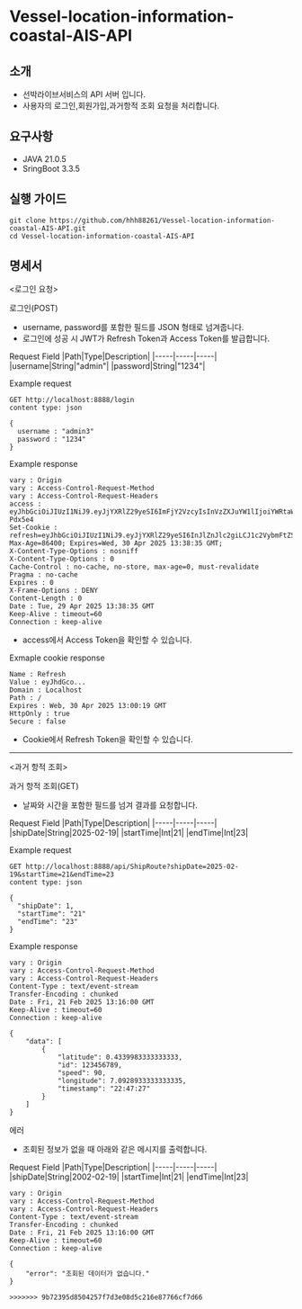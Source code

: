 # Vessel-location-information-coastal-AIS-API

## 소개
- 선박라이브서비스의 API 서버 입니다.
- 사용자의 로그인,회원가입,과거항적 조회 요청을 처리합니다.

## 요구사항
- JAVA 21.0.5 
- SringBoot 3.3.5

## 실행 가이드
```
git clone https://github.com/hhh88261/Vessel-location-information-coastal-AIS-API.git 
cd Vessel-location-information-coastal-AIS-API
```

## 명세서

<로그인 요청>

로그인(POST) 
- username, password를 포함한 필드를 JSON 형태로 넘겨줍니다.
- 로그인에 성공 시 JWT가 Refresh Token과 Access Token를 발급합니다.

Request Field 
|Path|Type|Description|
|-----|-----|-----|
|username|String|"admin"|
|password|String|"1234"|

Example request
```
GET http://localhost:8888/login
content type: json

{
  username : "admin3"
  password : "1234"
}
```

Example response

```
vary : Origin 
vary : Access-Control-Request-Method
vary : Access-Control-Request-Headers
access : eyJhbGciOiJIUzI1NiJ9.eyJjYXRlZ29yeSI6ImFjY2VzcyIsInVzZXJuYW1lIjoiYWRtaW4zIiwicm9sZSI6IlRlc3RSb2xlIiwiaWF0IjoxNzQ1OTMzOTE1LCJleHAiOjE3NDU5MzQ1MTV9.sqYdf2_r84qHCYu7aRjAjd6_iG2vpCIBjqDJ-Pdx5e4
Set-Cookie : refresh=eyJhbGciOiJIUzI1NiJ9.eyJjYXRlZ29yeSI6InJlZnJlc2giLCJ1c2VybmFtZSI6ImFkbWluMyIsInJvbGUiOiJUZXN0Um9sZSIsImlhdCI6MTc0NTkzMzkxNSwiZXhwIjoxNzQ2MDIwMzE1fQ.lFo1jneMNtp6EzgZKNL3ZdKY7AXup5_DcUcq29rPNmA; Max-Age=86400; Expires=Wed, 30 Apr 2025 13:38:35 GMT;
X-Content-Type-Options : nosniff
X-Content-Type-Options : 0
Cache-Control : no-cache, no-store, max-age=0, must-revalidate
Pragma : no-cache
Expires : 0
X-Frame-Options : DENY
Content-Length : 0
Date : Tue, 29 Apr 2025 13:38:35 GMT
Keep-Alive : timeout=60
Connection : keep-alive

```
- access에서 Access Token을 확인할 수 있습니다.

Exmaple cookie response

```
Name : Refresh
Value : eyJhdGco...
Domain : Localhost
Path : /
Expires : Web, 30 Apr 2025 13:00:19 GMT
HttpOnly : true
Secure : false
```

- Cookie에서 Refresh Token을 확인할 수 있습니다.

- - -
<과거 항적 조회>

과거 항적 조회(GET)
- 날짜와 시간을 포함한 필드를 넘겨 결과를 요청합니다.

Request Field 
|Path|Type|Description|
|-----|-----|-----|
|shipDate|String|2025-02-19|
|startTime|Int|21|
|endTime|Int|23|

Example request
```
GET http://localhost:8888/api/ShipRoute?shipDate=2025-02-19&startTime=21&endTime=23
content type: json

{
  "shipDate": 1,
  "startTime": "21"
  "endTime": "23"
}
```

Example response

```
vary : Origin 
vary : Access-Control-Request-Method
vary : Access-Control-Request-Headers
Content-Type : text/event-stream
Transfer-Encoding : chunked
Date : Fri, 21 Feb 2025 13:16:00 GMT
Keep-Alive : timeout=60
Connection : keep-alive

{
    "data": [
        {
            "latitude": 0.4339983333333333,
            "id": 123456789,
            "speed": 90,
            "longitude": 7.0928933333333335,
            "timestamp": "22:47:27"
        }
    ]
} 
```

에러
- 조회된 정보가 없을 때 아래와 같은 메시지를 출력합니다.

Request Field 
|Path|Type|Description|
|-----|-----|-----|
|shipDate|String|2002-02-19|
|startTime|Int|21|
|endTime|Int|23|

```
vary : Origin 
vary : Access-Control-Request-Method
vary : Access-Control-Request-Headers
Content-Type : text/event-stream
Transfer-Encoding : chunked
Date : Fri, 21 Feb 2025 13:16:00 GMT
Keep-Alive : timeout=60
Connection : keep-alive

{
    "error": "조회된 데이터가 없습니다."
}

>>>>>>> 9b72395d8504257f7d3e08d5c216e87766cf7d66

```




